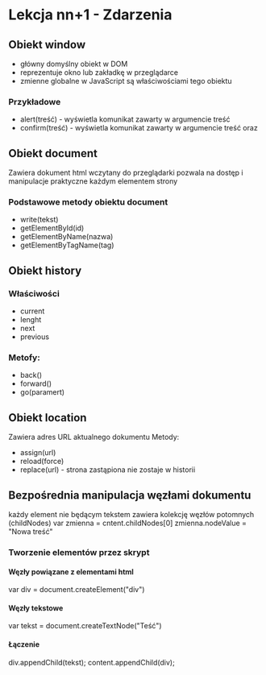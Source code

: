# Lekcja nn+1 - Zdarzenia

## Obiekt window
- główny domyślny obiekt w DOM
- reprezentuje okno lub zakładkę w przeglądarce
- zmienne globalne w JavaScript są właściwościami tego obiektu

### Przykładowe
- alert(treść) - wyświetla komunikat zawarty w argumencie treść 
- confirm(treść) - wyświetla komunikat zawarty w argumencie treść oraz

## Obiekt document
Zawiera dokument html wczytany do przeglądarki pozwala na dostęp i manipulacje praktyczne każdym elementem strony

### Podstawowe metody obiektu document
- write(tekst)
- getElementById(id)
- getElementByName(nazwa)
- getElementByTagName(tag)

## Obiekt history
### Właściwości
- current
- lenght
- next
- previous
### Metofy:
- back()
- forward()
- go(paramert)

## Obiekt location
Zawiera adres URL aktualnego dokumentu
Metody:
- assign(url)
- reload(force)
- replace(url) - strona zastąpiona nie zostaje w historii

## Bezpośrednia manipulacja węzłami dokumentu
każdy element nie będącym tekstem zawiera kolekcję węzłów potomnych (childNodes)
var zmienna = cntent.childNodes[0]
zmienna.nodeValue = "Nowa treść"

### Tworzenie elementów przez skrypt
#### Węzły powiązane z elementami html
var div = document.createElement("div")
#### Węzły tekstowe
var tekst = document.createTextNode("Teść")
#### Łączenie
div.appendChild(tekst);
content.appendChild(div);